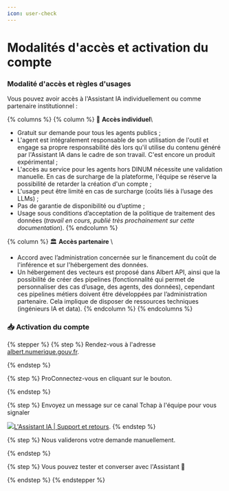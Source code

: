 ```yaml
---
icon: user-check
---
```


# Modalités d'accès et activation du compte

### Modalité d'accès et règles d'usages&#x20;

Vous pouvez avoir accès à l'Assistant IA individuellement ou comme partenaire institutionnel :&#x20;



{% columns %}
{% column %}
👤 **Accès individuel**\


* Gratuit sur demande pour tous les agents publics ;
* L'agent est intégralement responsable de son utilisation de l'outil et engage sa propre responsabilité dès lors qu'il utilise du contenu généré par l'Assistant IA dans le cadre de son travail. C'est encore un produit expérimental ;
* L'accès au service pour les agents hors DINUM nécessite une validation manuelle. En cas de surcharge de la plateforme, l'équipe se réserve la possibilité de retarder la création d'un compte ;
* L'usage peut être limité en cas de surcharge (coûts liés à l’usage des LLMs) ;
* Pas de garantie de disponibilité ou d’uptime ;
* Usage sous conditions d’acceptation de la politique de traitement des données (_travail en cours, publié très prochainement sur cette documentation_).
{% endcolumn %}

{% column %}
🏛️ **Accès partenaire** \


* Accord avec l’administration concernée sur le financement du coût de l'inférence et sur l'hébergement des données.
* Un hébergement des vecteurs est proposé dans Albert API, ainsi que la possibilité de créer des pipelines (fonctionnalité qui permet de personnaliser des cas d’usage, des agents, des données), cependant ces pipelines métiers doivent être développées par l’administration partenaire. Cela implique de disposer de ressources techniques (ingénieurs IA et data).&#x20;
{% endcolumn %}
{% endcolumns %}



### **📥 Activation du compte**&#x20;

{% stepper %}
{% step %}
Rendez-vous à l'adresse [albert.numerique.gouv.fr](http://albert.numerique.gouv.fr/).


{% endstep %}

{% step %}
ProConnectez-vous en cliquant sur le bouton.&#x20;


{% endstep %}

{% step %}
Envoyez un message sur ce canal Tchap à l'équipe pour vous signaler

&#x20; [![](https://matrix.agent.dinum.tchap.gouv.fr/_matrix/media/v3/thumbnail/matrix.agent.dinum.tchap.gouv.fr/0ec0d5ddd5bdca1545df9b1e83865519b5f7109f1829450108316418048?width=24\&height=24\&method=crop)L'Assistant IA | Support et retours](https://tchap.gouv.fr/#/room/!gpLYRJyIwdkcHBGYeC:agent.dinum.tchap.gouv.fr).
{% endstep %}

{% step %}
Nous validerons votre demande manuellement.

&#x20;
{% endstep %}

{% step %}
Vous pouvez tester et converser avec l'Assistant 💬


{% endstep %}
{% endstepper %}


